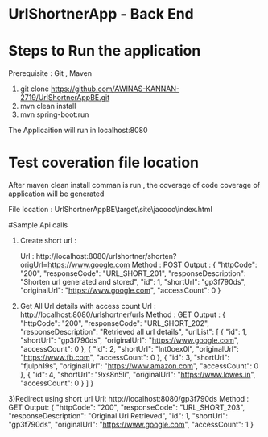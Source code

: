 # UrlShortnerApp - Back End 


# Steps to Run the application

Prerequisite : Git , Maven

1) git clone https://github.com/AWINAS-KANNAN-2719/UrlShortnerAppBE.git
2) mvn clean install
3) mvn spring-boot:run

The Applicaition will run in localhost:8080

# Test coveration file location

After maven clean install comman is run , the coverage of code coverage of application will be generated

File location : UrlShortnerAppBE\target\site\jacoco\index.html


#Sample Api calls

1) Create  short url :
   
   Url :  http://localhost:8080/urlshortner/shorten?origUrl=https://www.google.com
   Method : POST
   Output :
   {
    "httpCode": "200",
    "responseCode": "URL_SHORT_201",
    "responseDescription": "Shorten url generated and stored",
    "id": 1,
    "shortUrl": "gp3f790ds",
    "originalUrl": "https://www.google.com",
    "accessCount": 0
 }
 
 2) Get All Url details with access count
    Url : http://localhost:8080/urlshortner/urls
    Method : GET
    Output :
    {
    "httpCode": "200",
    "responseCode": "URL_SHORT_202",
    "responseDescription": "Retrieved all url details",
    "urlList": [
        {
            "id": 1,
            "shortUrl": "gp3f790ds",
            "originalUrl": "https://www.google.com",
            "accessCount": 0
        },
        {
            "id": 2,
            "shortUrl": "lnt0oex0l",
            "originalUrl": "https://www.fb.com",
            "accessCount": 0
        },
        {
            "id": 3,
            "shortUrl": "fjulph19s",
            "originalUrl": "https://www.amazon.com",
            "accessCount": 0
        },
        {
            "id": 4,
            "shortUrl": "9xs8n5li",
            "originalUrl": "https://www.lowes.in",
            "accessCount": 0
        }
    ]
  }
  
  3)Redirect using short url
    Url: http://localhost:8080/gp3f790ds
    Method : GET
    Output:
    {
    "httpCode": "200",
    "responseCode": "URL_SHORT_203",
    "responseDescription": "Original Url Retrieved",
    "id": 1,
    "shortUrl": "gp3f790ds",
    "originalUrl": "https://www.google.com",
    "accessCount": 1
  }
  
   

